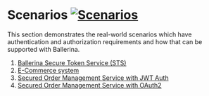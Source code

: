 # Scenarios [![Scenarios](https://img.shields.io/github/workflow/status/ldclakmal/ballerina-security/Scenarios?logo=github&label=Status)](https://github.com/ldclakmal/ballerina-security/actions/workflows/scenarios.yml)

This section demonstrates the real-world scenarios which have authentication and authorization requirements and how that can be supported with Ballerina.

1. [Ballerina Secure Token Service (STS)](./scenarios/sts.md)
2. [E-Commerce system](./scenarios/e-commerce-system.md)
3. [Secured Order Management Service with JWT Auth](./scenarios/secured-order-management-service-with-jwt-auth.md)
4. [Secured Order Management Service with OAuth2](./scenarios/secured-order-management-service-with-oauth2.md)
